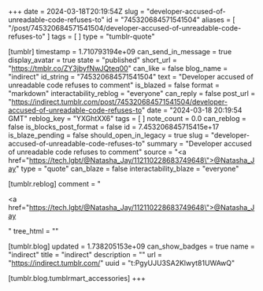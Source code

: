 +++
date = 2024-03-18T20:19:54Z
slug = "developer-accused-of-unreadable-code-refuses-to"
id = "745320684571541504"
aliases = [ "/post/745320684571541504/developer-accused-of-unreadable-code-refuses-to" ]
tags = [ ]
type = "tumblr-quote"

[tumblr]
timestamp = 1.710793194e+09
can_send_in_message = true
display_avatar = true
state = "published"
short_url = "https://tmblr.co/ZY3jbyfNwJQteq00"
can_like = false
blog_name = "indirect"
id_string = "745320684571541504"
text = "Developer accused of unreadable code refuses to comment"
is_blazed = false
format = "markdown"
interactability_reblog = "everyone"
can_reply = false
post_url = "https://indirect.tumblr.com/post/745320684571541504/developer-accused-of-unreadable-code-refuses-to"
date = "2024-03-18 20:19:54 GMT"
reblog_key = "YXGhtXX6"
tags = [ ]
note_count = 0.0
can_reblog = false
is_blocks_post_format = false
id = 7.453206845715415e+17
is_blaze_pending = false
should_open_in_legacy = true
slug = "developer-accused-of-unreadable-code-refuses-to"
summary = "Developer accused of unreadable code refuses to comment"
source = "<a href=\"https://tech.lgbt/@Natasha_Jay/112110228683749648\">@Natasha_Jay</a>"
type = "quote"
can_blaze = false
interactability_blaze = "everyone"

[tumblr.reblog]
comment = "<p><a href=\"https://tech.lgbt/@Natasha_Jay/112110228683749648\">@Natasha_Jay</a></p>"
tree_html = ""

[tumblr.blog]
updated = 1.738205153e+09
can_show_badges = true
name = "indirect"
title = "indirect"
description = ""
url = "https://indirect.tumblr.com/"
uuid = "t:PgyUJU3SA2Klwyt81UWAwQ"

[tumblr.blog.tumblrmart_accessories]
+++
